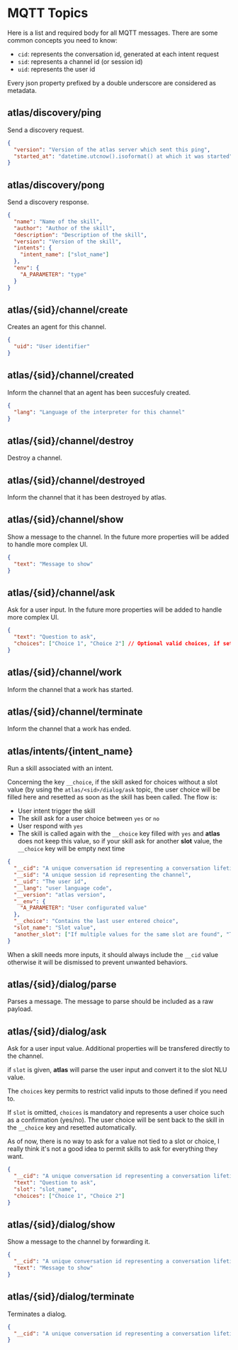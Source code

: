 MQTT Topics
===

Here is a list and required body for all MQTT messages. There are some common concepts you need to know:

- `cid`: represents the conversation id, generated at each intent request
- `sid`: represents a channel id (or session id)
- `uid`: represents the user id

Every json property prefixed by a double underscore are considered as metadata.

## atlas/discovery/ping

Send a discovery request.

```json
{
  "version": "Version of the atlas server which sent this ping",
  "started_at": "datetime.utcnow().isoformat() at which it was started"
}
```

## atlas/discovery/pong

Send a discovery response.

```json
{
  "name": "Name of the skill",
  "author": "Author of the skill",
  "description": "Description of the skill",
  "version": "Version of the skill",
  "intents": {
    "intent_name": ["slot_name"]
  },
  "env": {
    "A_PARAMETER": "type"
  }
}
```

## atlas/{sid}/channel/create

Creates an agent for this channel.

```json
{
  "uid": "User identifier"
}
```

## atlas/{sid}/channel/created

Inform the channel that an agent has been succesfuly created.

```json
{
  "lang": "Language of the interpreter for this channel"
}
```   

## atlas/{sid}/channel/destroy

Destroy a channel.

## atlas/{sid}/channel/destroyed

Inform the channel that it has been destroyed by atlas.

## atlas/{sid}/channel/show

Show a message to the channel. In the future more properties will be added to handle more complex UI.

```json
{
  "text": "Message to show"
}
```

## atlas/{sid}/channel/ask

Ask for a user input. In the future more properties will be added to handle more complex UI.

```json
{
  "text": "Question to ask",
  "choices": ["Choice 1", "Choice 2"] // Optional valid choices, if set, the user should choose one of those
}
```

## atlas/{sid}/channel/work

Inform the channel that a work has started.

## atlas/{sid}/channel/terminate

Inform the channel that a work has ended.

## atlas/intents/{intent_name}

Run a skill associated with an intent.

Concerning the key `__choice`, if the skill asked for choices without a slot value (by using the `atlas/<sid>/dialog/ask` topic, the user choice will be filled here and resetted as soon as the skill has been called. The flow is:

- User intent trigger the skill
- The skill ask for a user choice between `yes` or `no`
- User respond with `yes`
- The skill is called again with the `__choice` key filled with `yes` and **atlas** does not keep this value, so if your skill ask for another **slot** value, the `__choice` key will be empty next time

```json
{
  "__cid": "A unique conversation id representing a conversation lifetime",
  "__sid": "A unique session id representing the channel",
  "__uid": "The user id",
  "__lang": "user language code",
  "__version": "atlas version",
  "__env": {
    "A_PARAMETER": "User configurated value"
  },
  "__choice": "Contains the last user entered choice",
  "slot_name": "Slot value",
  "another_slot": ["If multiple values for the same slot are found", "They will be passed as an array"]
}
```

When a skill needs more inputs, it should always include the `__cid` value otherwise it will be dismissed to prevent unwanted behaviors.

## atlas/{sid}/dialog/parse

Parses a message. The message to parse should be included as a raw payload.

## atlas/{sid}/dialog/ask

Ask for a user input value. Additional properties will be transfered directly to the channel.

if `slot` is given, **atlas** will parse the user input and convert it to the slot NLU value.

The `choices` key permits to restrict valid inputs to those defined if you need to.

If `slot` is omitted, `choices` is mandatory and represents a user choice such as a confirmation (yes/no). The user choice will be sent back to the skill in the `__choice` key and resetted automatically.

As of now, there is no way to ask for a value not tied to a slot or choice, I really think it's not a good idea to permit skills to ask for everything they want.

```json
{
  "__cid": "A unique conversation id representing a conversation lifetime",
  "text": "Question to ask",
  "slot": "slot_name",
  "choices": ["Choice 1", "Choice 2"]
}
```

## atlas/{sid}/dialog/show

Show a message to the channel by forwarding it.

```json
{
  "__cid": "A unique conversation id representing a conversation lifetime",
  "text": "Message to show"
}
```

## atlas/{sid}/dialog/terminate

Terminates a dialog.

```json
{
  "__cid": "A unique conversation id representing a conversation lifetime",
}
```
